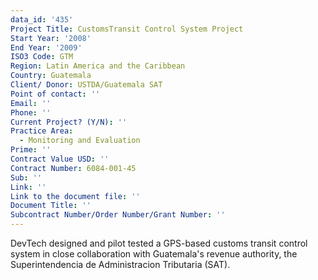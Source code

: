 ```yaml
---
data_id: '435'
Project Title: CustomsTransit Control System Project
Start Year: '2008'
End Year: '2009'
ISO3 Code: GTM
Region: Latin America and the Caribbean
Country: Guatemala
Client/ Donor: USTDA/Guatemala SAT
Point of contact: ''
Email: ''
Phone: ''
Current Project? (Y/N): ''
Practice Area:
  - Monitoring and Evaluation
Prime: ''
Contract Value USD: ''
Contract Number: 6084-001-45
Sub: ''
Link: ''
Link to the document file: ''
Document Title: ''
Subcontract Number/Order Number/Grant Number: ''
---
```

DevTech designed and pilot tested a GPS-based customs transit control system in close collaboration with Guatemala's revenue authority, the Superintendencia de Administracion Tributaria (SAT).